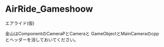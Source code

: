 # AirRide_Gameshoow
エアライド(仮)

金山はComponentのCameraPとCameraと
GameObjectとMainCameraのcppとヘッダーを消しておいてください。
